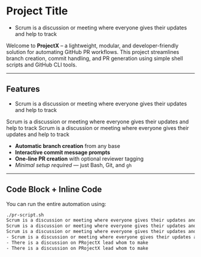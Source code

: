 # Project Title
- Scrum is a discussion or meeting where everyone gives their updates and help to track

Welcome to **ProjectX** – a lightweight, modular, and developer-friendly solution for automating GitHub PR workflows. This project streamlines branch creation, commit handling, and PR generation using simple shell scripts and GitHub CLI tools.

---

##  Features 
- Scrum is a discussion or meeting where everyone gives their updates and help to track

Scrum is a discussion or meeting where everyone gives their updates and help to track
Scrum is a discussion or meeting where everyone gives their updates and help to track

- **Automatic branch creation** from any base
- **Interactive commit message prompts**
- **One-line PR creation** with optional reviewer tagging
- *Minimal setup required* — just Bash, Git, and `gh`

---

##  Code Block + Inline Code

You can run the entire automation using:

```bash
./pr-script.sh
Scrum is a discussion or meeting where everyone gives their updates and help to track
Scrum is a discussion or meeting where everyone gives their updates and help to track
Scrum is a discussion or meeting where everyone gives their updates and help to track
- Scrum is a discussion or meeting where everyone gives their updates and help to track
- There is a discussion on PRojectX lead whom to make
- There is a discussion on PRojectX lead whom to make
